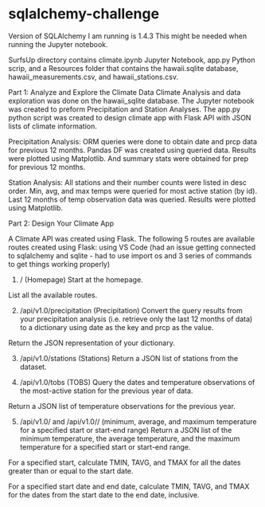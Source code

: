 # sqlalchemy-challenge

Version of SQLAlchemy I am running is 1.4.3
This might be needed when running the Jupyter notebook.

SurfsUp directory contains climate.ipynb Jupyter Notebook, app.py Python scrip, and a Resources folder that contains the hawaii.sqlite database, hawaii_measurements.csv, and hawaii_stations.csv.



Part 1: Analyze and Explore the Climate Data
Climate Analysis and data exploration was done on the hawaii_sqlite database. The Jupyter notebook was created to preform Precipitation and Station Analyses. The app.py python script was created to design climate app with Flask API with JSON lists of climate information.


Precipitation Analysis: ORM queries were done to obtain date and prcp data for previous 12 months. Pandas DF was created using queried data. Results were plotted using Matplotlib. And summary stats were obtained for prep for previous 12 months.

Station Analysis: All stations and their number counts were listed in desc order. Min, avg, and max temps were queried for most active station (by id). Last 12 months of temp observation data was queried. Results were plotted using Matplotlib. 



Part 2: Design Your Climate App

A Climate API was created using Flask. The following 5 routes are available routes created using Flask: using VS Code (had an issue getting connected to sqlalchemy and sqlite - had to use import os and 3 series of commands to get things working properly)

1. / (Homepage)
Start at the homepage.

List all the available routes.

2. /api/v1.0/precipitation (Precipitation)
Convert the query results from your precipitation analysis (i.e. retrieve only the last 12 months of data) to a dictionary using date as the key and prcp as the value.

Return the JSON representation of your dictionary.

3. /api/v1.0/stations (Stations)
Return a JSON list of stations from the dataset.

4. /api/v1.0/tobs (TOBS)
Query the dates and temperature observations of the most-active station for the previous year of data.

Return a JSON list of temperature observations for the previous year.

5. /api/v1.0/<start> and /api/v1.0/<start>/<end> (minimum, average, and maximum temperature for a specified start or start-end range)
Return a JSON list of the minimum temperature, the average temperature, and the maximum temperature for a specified start or start-end range.

For a specified start, calculate TMIN, TAVG, and TMAX for all the dates greater than or equal to the start date.

For a specified start date and end date, calculate TMIN, TAVG, and TMAX for the dates from the start date to the end date, inclusive.


